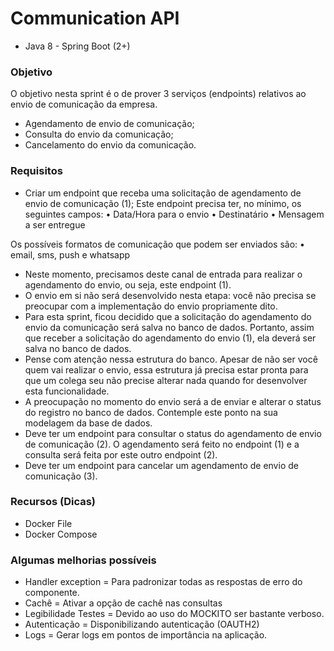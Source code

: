 # Communication API
- Java 8 - Spring Boot (2+)

### Objetivo
O objetivo nesta sprint é o de prover 3 serviços (endpoints) relativos ao envio de comunicação
da empresa.
- Agendamento de envio de comunicação;
- Consulta do envio da comunicação;
- Cancelamento do envio da comunicação.

### Requisitos
- Criar um endpoint que receba uma solicitação de agendamento de envio de comunicação (1);
Este endpoint precisa ter, no mínimo, os seguintes campos:
• Data/Hora para o envio
• Destinatário
• Mensagem a ser entregue

Os possíveis formatos de comunicação que podem ser enviados são:
• email, sms, push e whatsapp

- Neste momento, precisamos deste canal de entrada para realizar o agendamento do envio, ou
seja, este endpoint (1).
- O envio em si não será desenvolvido nesta etapa: você não precisa se preocupar com a
implementação do envio propriamente dito.
- Para esta sprint, ficou decidido que a solicitação do agendamento do envio da comunicação
será salva no banco de dados. Portanto, assim que receber a solicitação do agendamento do
envio (1), ela deverá ser salva no banco de dados.
- Pense com atenção nessa estrutura do banco. Apesar de não ser você quem vai realizar o
envio, essa estrutura já precisa estar pronta para que um colega seu não precise alterar nada
quando for desenvolver esta funcionalidade.
- A preocupação no momento do envio será a de enviar e alterar o status do registro no banco
de dados. Contemple este ponto na sua modelagem da base de dados.
- Deve ter um endpoint para consultar o status do agendamento de envio de comunicação (2). O
agendamento será feito no endpoint (1) e a consulta será feita por este outro endpoint (2).
- Deve ter um endpoint para cancelar um agendamento de envio de comunicação (3).

### Recursos (Dicas)
- Docker File
- Docker Compose

### Algumas melhorias possíveis
- Handler exception = Para padronizar todas as respostas de erro do componente.
- Cachê = Ativar a opção de cachê nas consultas
- Legibilidade Testes = Devido ao uso do MOCKITO ser bastante verboso.
- Autenticação = Disponibilizando autenticação (OAUTH2)
- Logs = Gerar logs em pontos de importância na aplicação.
